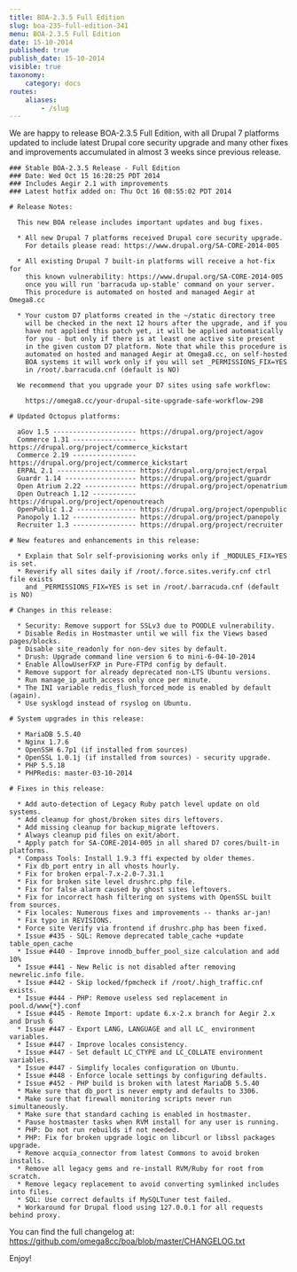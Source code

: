 ```yaml
---
title: BOA-2.3.5 Full Edition
slug: boa-235-full-edition-341
menu: BOA-2.3.5 Full Edition
date: 15-10-2014
published: true
publish_date: 15-10-2014
visible: true
taxonomy:
    category: docs
routes:
    aliases:
        - /slug
---
```


 We are happy to release BOA-2.3.5 Full Edition, with all Drupal 7 platforms updated to include latest Drupal core security upgrade and many other fixes and improvements accumulated in almost 3 weeks since previous release.

 
    ### Stable BOA-2.3.5 Release - Full Edition
    ### Date: Wed Oct 15 16:28:25 PDT 2014
    ### Includes Aegir 2.1 with improvements
    ### Latest hotfix added on: Thu Oct 16 08:55:02 PDT 2014
    
    # Release Notes:
    
      This new BOA release includes important updates and bug fixes.
    
      * All new Drupal 7 platforms received Drupal core security upgrade.
        For details please read: https://www.drupal.org/SA-CORE-2014-005
    
      * All existing Drupal 7 built-in platforms will receive a hot-fix for
        this known vulnerability: https://www.drupal.org/SA-CORE-2014-005
        once you will run 'barracuda up-stable' command on your server.
        This procedure is automated on hosted and managed Aegir at Omega8.cc
    
      * Your custom D7 platforms created in the ~/static directory tree
        will be checked in the next 12 hours after the upgrade, and if you
        have not applied this patch yet, it will be applied automatically
        for you - but only if there is at least one active site present
        in the given custom D7 platform. Note that while this procedure is
        automated on hosted and managed Aegir at Omega8.cc, on self-hosted
        BOA systems it will work only if you will set _PERMISSIONS_FIX=YES
        in /root/.barracuda.cnf (default is NO)
    
      We recommend that you upgrade your D7 sites using safe workflow:
    
        https://omega8.cc/your-drupal-site-upgrade-safe-workflow-298
    
    # Updated Octopus platforms:
    
      aGov 1.5 --------------------- https://drupal.org/project/agov
      Commerce 1.31 ---------------- https://drupal.org/project/commerce_kickstart
      Commerce 2.19 ---------------- https://drupal.org/project/commerce_kickstart
      ERPAL 2.1 -------------------- https://drupal.org/project/erpal
      Guardr 1.14 ------------------ https://drupal.org/project/guardr
      Open Atrium 2.22 ------------- https://drupal.org/project/openatrium
      Open Outreach 1.12 ----------- https://drupal.org/project/openoutreach
      OpenPublic 1.2 --------------- https://drupal.org/project/openpublic
      Panopoly 1.12 ---------------- https://drupal.org/project/panopoly
      Recruiter 1.3 ---------------- https://drupal.org/project/recruiter
    
    # New features and enhancements in this release:
    
      * Explain that Solr self-provisioning works only if _MODULES_FIX=YES is set.
      * Reverify all sites daily if /root/.force.sites.verify.cnf ctrl file exists
        and _PERMISSIONS_FIX=YES is set in /root/.barracuda.cnf (default is NO)
    
    # Changes in this release:
    
      * Security: Remove support for SSLv3 due to POODLE vulnerability.
      * Disable Redis in Hostmaster until we will fix the Views based pages/blocks.
      * Disable site_readonly for non-dev sites by default.
      * Drush: Upgrade command line version 6 to mini-6-04-10-2014
      * Enable AllowUserFXP in Pure-FTPd config by default.
      * Remove support for already deprecated non-LTS Ubuntu versions.
      * Run manage_ip_auth_access only once per minute.
      * The INI variable redis_flush_forced_mode is enabled by default (again).
      * Use sysklogd instead of rsyslog on Ubuntu.
    
    # System upgrades in this release:
    
      * MariaDB 5.5.40
      * Nginx 1.7.6
      * OpenSSH 6.7p1 (if installed from sources)
      * OpenSSL 1.0.1j (if installed from sources) - security upgrade.
      * PHP 5.5.18
      * PHPRedis: master-03-10-2014
    
    # Fixes in this release:
    
      * Add auto-detection of Legacy Ruby patch level update on old systems.
      * Add cleanup for ghost/broken sites dirs leftovers.
      * Add missing cleanup for backup_migrate leftovers.
      * Always cleanup pid files on exit/abort.
      * Apply patch for SA-CORE-2014-005 in all shared D7 cores/built-in platforms.
      * Compass Tools: Install 1.9.3 ffi expected by older themes.
      * Fix db_port entry in all vhosts hourly.
      * Fix for broken erpal-7.x-2.0-7.31.1
      * Fix for broken site level drushrc.php file.
      * Fix for false alarm caused by ghost sites leftovers.
      * Fix for incorrect hash filtering on systems with OpenSSL built from sources.
      * Fix locales: Numerous fixes and improvements -- thanks ar-jan!
      * Fix typo in REVISIONS.
      * Force site Verify via frontend if drushrc.php has been fixed.
      * Issue #435 - SQL: Remove deprecated table_cache +update table_open_cache
      * Issue #440 - Improve innodb_buffer_pool_size calculation and add 10%
      * Issue #441 - New Relic is not disabled after removing newrelic.info file.
      * Issue #442 - Skip locked/fpmcheck if /root/.high_traffic.cnf exists.
      * Issue #444 - PHP: Remove useless sed replacement in pool.d/www{*}.conf
      * Issue #445 - Remote Import: update 6.x-2.x branch for Aegir 2.x and Drush 6
      * Issue #447 - Export LANG, LANGUAGE and all LC_ environment variables.
      * Issue #447 - Improve locales consistency.
      * Issue #447 - Set default LC_CTYPE and LC_COLLATE environment variables.
      * Issue #447 - Simplify locales configuration on Ubuntu.
      * Issue #448 - Enforce locale settings by configuring defaults.
      * Issue #452 - PHP build is broken with latest MariaDB 5.5.40
      * Make sure that db_port is never empty and defaults to 3306.
      * Make sure that firewall monitoring scripts never run simultaneously.
      * Make sure that standard caching is enabled in hostmaster.
      * Pause hostmaster tasks when RVM install for any user is running.
      * PHP: Do not run rebuilds if not needed.
      * PHP: Fix for broken upgrade logic on libcurl or libssl packages upgrade.
      * Remove acquia_connector from latest Commons to avoid broken installs.
      * Remove all legacy gems and re-install RVM/Ruby for root from scratch.
      * Remove legacy replacement to avoid converting symlinked includes into files.
      * SQL: Use correct defaults if MySQLTuner test failed.
      * Workaround for Drupal flood using 127.0.0.1 for all requests behind proxy.


 You can find the full changelog at: https://github.com/omega8cc/boa/blob/master/CHANGELOG.txt

Enjoy!